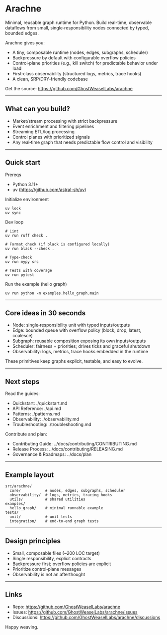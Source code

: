 # Arachne

Minimal, reusable graph runtime for Python. Build real-time, observable dataflows from small, single‑responsibility nodes connected by typed, bounded edges.

Arachne gives you:
- A tiny, composable runtime (nodes, edges, subgraphs, scheduler)
- Backpressure by default with configurable overflow policies
- Control‑plane priorities (e.g., kill switch) for predictable behavior under load
- First‑class observability (structured logs, metrics, trace hooks)
- A clean, SRP/DRY‑friendly codebase

Get the source: https://github.com/GhostWeaselLabs/arachne

---

## What can you build?

- Market/stream processing with strict backpressure
- Event enrichment and filtering pipelines
- Streaming ETL/log processing
- Control planes with prioritized signals
- Any real‑time graph that needs predictable flow control and visibility

---

## Quick start

Prereqs
- Python 3.11+
- uv (https://github.com/astral-sh/uv)

Initialize environment
```
uv lock
uv sync
```

Dev loop
```
# Lint
uv run ruff check .

# Format check (if black is configured locally)
uv run black --check .

# Type-check
uv run mypy src

# Tests with coverage
uv run pytest
```

Run the example (hello graph)
```
uv run python -m examples.hello_graph.main
```

---

## Core ideas in 30 seconds

- Node: single‑responsibility unit with typed inputs/outputs
- Edge: bounded queue with overflow policy (block, drop, latest, coalesce)
- Subgraph: reusable composition exposing its own inputs/outputs
- Scheduler: fairness + priorities; drives ticks and graceful shutdown
- Observability: logs, metrics, trace hooks embedded in the runtime

These primitives keep graphs explicit, testable, and easy to evolve.

---

## Next steps

Read the guides:
- Quickstart: ./quickstart.md
- API Reference: ./api.md
- Patterns: ./patterns.md
- Observability: ./observability.md
- Troubleshooting: ./troubleshooting.md

Contribute and plan:
- Contributing Guide: ../docs/contributing/CONTRIBUTING.md
- Release Process: ../docs/contributing/RELEASING.md
- Governance & Roadmaps: ../docs/plan

---

## Example layout

```
src/arachne/
  core/           # nodes, edges, subgraphs, scheduler
  observability/  # logs, metrics, tracing hooks
  utils/          # shared utilities
examples/
  hello_graph/    # minimal runnable example
tests/
  unit/           # unit tests
  integration/    # end-to-end graph tests
```

---

## Design principles

- Small, composable files (~200 LOC target)
- Single responsibility, explicit contracts
- Backpressure first; overflow policies are explicit
- Prioritize control‑plane messages
- Observability is not an afterthought

---

## Links

- Repo: https://github.com/GhostWeaselLabs/arachne
- Issues: https://github.com/GhostWeaselLabs/arachne/issues
- Discussions: https://github.com/GhostWeaselLabs/arachne/discussions

Happy weaving.